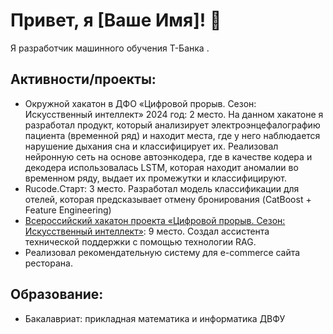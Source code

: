 # Привет, я [Ваше Имя]! 👋

Я разработчик машинного обучения Т-Банка .



## Активности/проекты:
- Окружной хакатон в ДФО «Цифровой прорыв. Сезон:
Искусственный интеллект» 2024 год: 2 место. На данном хакатоне я разработал
продукт, который анализирует электроэнцефалографию пациента
(временной ряд) и находит места, где у него наблюдается нарушение
дыхания сна и классифицирует их.
Реализовал нейронную сеть на основе автоэнкодера, где в качестве кодера и
декодера использовалась LSTM, которая находит аномалии во временном
ряду, выдает их промежутки и классифицируют.
- Rucode.Старт: 3 место. Разработал модель классификации для отелей,
которая предсказывает отмену бронирования (CatBoost + Feature
Engineering)
- [Всероссийский хакатон проекта «Цифровой прорыв. Сезон: Искусственный интеллект»](https://github.com/clown-devs/AI-QA-Helper): 9 место. Создал ассистента технической поддержки с помощью технологии RAG. 
- Реализовал рекомендательную систему для e-commerce сайта ресторана.

## Образование:
- Бакалавриат: прикладная математика и информатика ДВФУ
